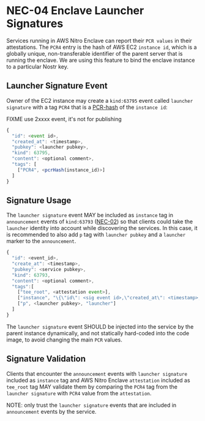 # NEC-04 Enclave Launcher Signatures

Services running in AWS Nitro Enclave can report their `PCR values` in their attestations. The `PCR4` entry is the hash of AWS EC2 `instance id`, which is a globally unique, non-transferable identifier of the parent server that is running the enclave. We are using this feature to bind the enclave instance to a particular Nostr key.

## Launcher Signature Event

Owner of the EC2 instance may create a `kind:63795` event called `launcher signature` with a tag `PCR4` that is a [PCR-hash](./03.md#pcr-hashes) of the `instance id`:

FIXME use 2xxxx event, it's not for publishing

```js
{
  "id": <event id>,
  "created_at": <timestamp>,
  "pubkey": <launcher pubkey>,
  "kind": 63795,
  "content": <optional comment>,
  "tags": [
    ["PCR4", <pcrHash(instance_id)>]
  ]
}
```

## Signature Usage

The `launcher signature` event MAY be included as `instance` tag in `announcement` events of `kind:63793` ([NEC-02](./02.md)) so that clients could take the `launcher` identity into account while discovering the services. In this case, it is recommended to also add `p` tag with `launcher pubkey` and a `launcher` marker to the `announcement`.

```js
{
  "id": <event_id>,
  "create_at": <timestamp>,
  "pubkey": <service pubkey>,
  "kind": 63793,
  "content": <optional comment>,
  "tags":[
    ["tee_root", <attestation event>],
    ["instance", "\{\"id\": <sig event id>,\"created_at\": <timestamp>,\"pubkey\": <launcher pubkey>,\"kind\": 63795,\"content\": <optional comment>,\"tags\": \[\[\"PCR4\", <pcrHash(instance_id)>\]\]\}"],
    ["p", <launcher pubkey>, "launcher"]
  ]
}
```

The `launcher signature` event SHOULD be injected into the service by the parent instance dynamically, and not statically hard-coded into the code image, to avoid changing the main `PCR` values.

## Signature Validation

Clients that encounter the `announcement` events with `launcher signature` included as `instance` tag and AWS Nitro Enclave `attestation` included as `tee_root` tag MAY validate them by comparing the `PCR4` tag from the `launcher signature` with `PCR4` value from the `attestation`. 

NOTE: only trust the `launcher signature` events that are included in `announcement` events by the service.
